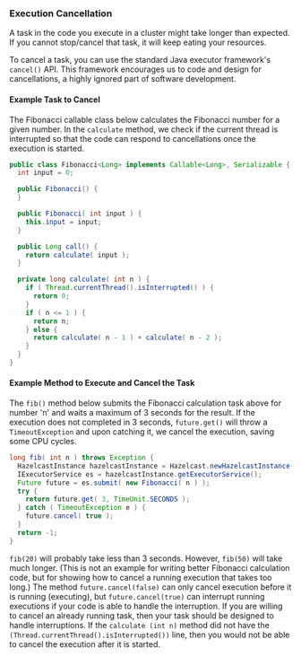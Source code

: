 


### Execution Cancellation

A task in the code you execute in a cluster might take longer than expected. If you cannot stop/cancel that task, it will keep eating your resources. 

To cancel a task, you can use the standard Java executor framework's `cancel()` API. This framework encourages us to code and design for cancellations, a highly ignored part of software development.

#### Example Task to Cancel

The Fibonacci callable class below calculates the Fibonacci number for a given number. In the `calculate` method, we check if the current thread is interrupted so that the code can respond to cancellations once the execution is started. 

```java
public class Fibonacci<Long> implements Callable<Long>, Serializable {
  int input = 0; 

  public Fibonacci() { 
  } 

  public Fibonacci( int input ) { 
    this.input = input;
  } 

  public Long call() {
    return calculate( input );
  }

  private long calculate( int n ) {
    if ( Thread.currentThread().isInterrupted() ) {
      return 0;
    }
    if ( n <= 1 ) {
      return n;
    } else {
      return calculate( n - 1 ) + calculate( n - 2 );
    }
  }
}
```

#### Example Method to Execute and Cancel the Task

The `fib()` method below submits the Fibonacci calculation task above for number 'n' and waits a maximum of 3 seconds for the result. If the execution does not completed in 3 seconds, `future.get()` will throw a `TimeoutException` and upon catching it, we cancel the execution, saving some CPU cycles.

```java
long fib( int n ) throws Exception {
  HazelcastInstance hazelcastInstance = Hazelcast.newHazelcastInstance();
  IExecutorService es = hazelcastInstance.getExecutorService();
  Future future = es.submit( new Fibonacci( n ) );  
  try {
    return future.get( 3, TimeUnit.SECONDS );
  } catch ( TimeoutException e ) {
    future.cancel( true );            
  }
  return -1;
}
```

`fib(20)` will probably take less than 3 seconds. However, `fib(50)` will take much longer. (This is not an example for writing better Fibonacci calculation code, but for showing how to cancel a running execution that takes too long.) The method `future.cancel(false)` can only cancel execution before it is running (executing), but `future.cancel(true)` can interrupt running executions if your code is able to handle the interruption. If you are willing to cancel an already running task, then your task should be designed to handle interruptions. If the `calculate (int n)` method did not have the `(Thread.currentThread().isInterrupted())` line, then you would not be able to cancel the execution after it is started.


